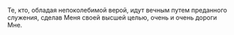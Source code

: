 Те, кто, обладая непоколебимой верой, идут вечным путем преданного служения, сделав Меня своей высшей целью, очень и очень дороги Мне.